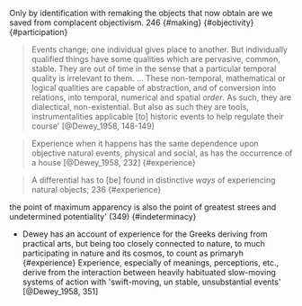 Only by identification with remaking the objects that  now obtain are we saved from complacent objectivism. 246 {#making} {#objectivity}{#participation}

> Events change; one individual gives place to another. But individually qualified things have some qualities which are pervasive, common, stable. They are out of time in the sense that a particular temporal quality is irrelevant to them. ... These non-temporal, mathematical or logical qualities are capable of abstraction, and of conversion into relations, into temporal, numerical and spatial _order_. As such, they are dialectical, non-existential. But also as such they are tools, instrumentalities applicable [to] historic events to help regulate their course' [@Dewey_1958, 148-149]

> Experience when it happens has the same dependence upon objective natural events, physical and social, as has the occurrence of a house [@Dewey_1958, 232]  {#experience}

>A differential has to [be] found in distinctive _ways_ of experiencing natural objects;  236 {#experience}

the point of maximum apparency is also the point of greatest strees and undetermined potentiality' (349) {#indeterminacy}

- Dewey has an account of experience for the Greeks deriving from practical arts, but being too closely connected to nature, to much participating in nature and its cosmos, to count as primaryh {#experience} Experience, especially of meanings, perceptions, etc., derive from the interaction between heavily habituated slow-moving systems of action with 'swift-moving, un stable, unsubstantial events' [@Dewey_1958, 351]
